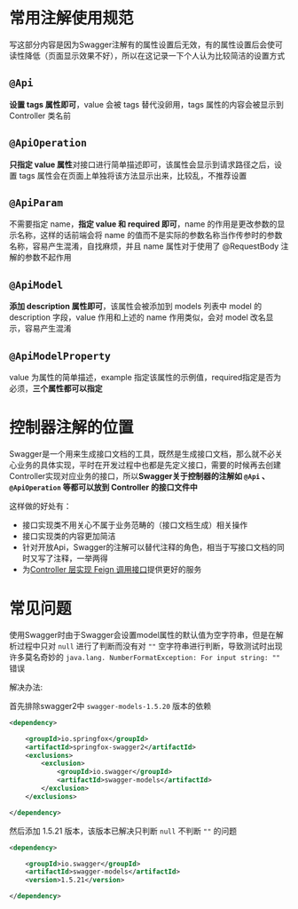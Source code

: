# 常用注解使用规范

写这部分内容是因为Swagger注解有的属性设置后无效，有的属性设置后会使可读性降低（页面显示效果不好），所以在这记录一下个人认为比较简洁的设置方式

## `@Api`

**设置 tags 属性即可**，value 会被 tags 替代没卵用，tags 属性的内容会被显示到 Controller 类名前

## `@ApiOperation`

**只指定 value 属性**对接口进行简单描述即可，该属性会显示到请求路径之后，设置 tags 属性会在页面上单独将该方法显示出来，比较乱，不推荐设置

## `@ApiParam`

不需要指定 name，**指定 value 和 required 即可**，name 的作用是更改参数的显示名称，这样的话前端会将 name 的值而不是实际的参数名称当作传参时的参数名称，容易产生混淆，自找麻烦，并且 name 属性对于使用了 @RequestBody 注解的参数不起作用

## `@ApiModel`

**添加 description 属性即可**，该属性会被添加到 models 列表中 model 的 description 字段，value 作用和上述的 name 作用类似，会对 model 改名显示，容易产生混淆

## `@ApiModelProperty`

value 为属性的简单描述，example 指定该属性的示例值，required指定是否为必须，**三个属性都可以指定**

# 控制器注解的位置

Swagger是一个用来生成接口文档的工具，既然是生成接口文档，那么就不必关心业务的具体实现，平时在开发过程中也都是先定义接口，需要的时候再去创建Controller实现对应业务的接口，所以**Swagger关于控制器的注解如 `@Api` 、 `@ApiOperation` 等都可以放到 Controller 的接口文件中**

这样做的好处有：

* 接口实现类不用关心不属于业务范畴的（接口文档生成）相关操作
* 接口实现类的内容更加简洁
* 针对开放Api，Swagger的注解可以替代注释的角色，相当于写接口文档的同时又写了注释，一举两得
* 为[Controller 层实现 Feign 调用接口](https://www.cnblogs.com/lwh147/p/15167380.html)提供更好的服务
 

# 常见问题

使用Swagger时由于Swagger会设置model属性的默认值为空字符串，但是在解析过程中只对 `null` 进行了判断而没有对 `""` 空字符串进行判断，导致测试时出现许多莫名奇妙的
`java.lang. NumberFormatException: For input string: ""` 错误

解决办法:

首先排除swagger2中 `swagger-models-1.5.20` 版本的依赖

```xml
<dependency>

    <groupId>io.springfox</groupId>
    <artifactId>springfox-swagger2</artifactId>
    <exclusions>
        <exclusion>
            <groupId>io.swagger</groupId>
            <artifactId>swagger-models</artifactId>
        </exclusion>
    </exclusions>

</dependency>
```

然后添加 1.5.21 版本，该版本已解决只判断 `null` 不判断 `""` 的问题

```xml
<dependency>

    <groupId>io.swagger</groupId>
    <artifactId>swagger-models</artifactId>
    <version>1.5.21</version>

</dependency>
```
